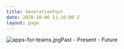 ```yaml
---
title: GenerationFour
date: 2020-10-06 11:16:00 Z
layout: page
---
```


![apps-for-teams.jpg](/uploads/apps-for-teams.jpg)Past - Present - Future